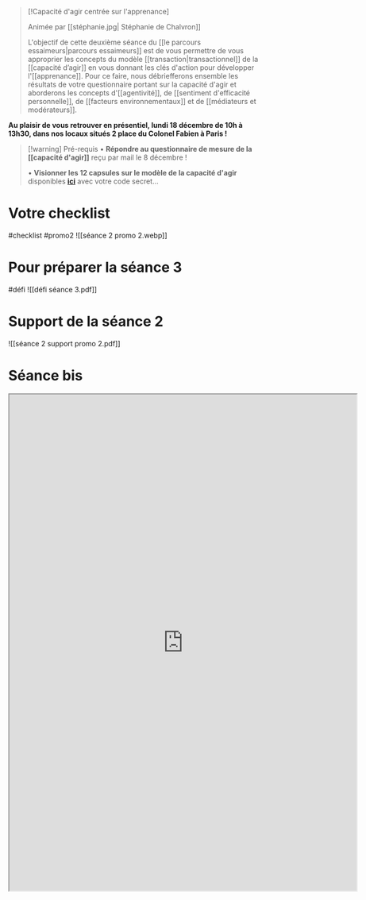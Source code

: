 >[!Capacité d'agir centrée sur l'apprenance]
>
>Animée par [[stéphanie.jpg| Stéphanie de Chalvron]]
>
>L'objectif de cette deuxième séance du [[le parcours essaimeurs|parcours essaimeurs]] est de vous permettre de vous approprier les concepts du modèle [[transaction|transactionnel]] de la [[capacité d’agir]] en vous donnant les clés d'action pour développer l'[[apprenance]]. Pour ce faire, nous débriefferons ensemble les résultats de votre questionnaire portant sur la capacité d'agir et aborderons les concepts d'[[agentivité]], de [[sentiment d'efficacité personnelle]], de [[facteurs environnementaux]] et de [[médiateurs et modérateurs]]. 
>
**Au plaisir de vous retrouver en présentiel, lundi 18 décembre de 10h à 13h30, dans nos locaux situés 2 place du Colonel Fabien à Paris !** 

>[!warning] Pré-requis
>• **Répondre au questionnaire de mesure de la [[capacité d'agir]]** reçu par mail le 8 décembre !
>
>• **Visionner les 12 capsules sur le modèle de la capacité d'agir** disponibles **[ici](https://vimeo.com/showcase/capacitedagir)** avec votre code secret…

# Votre checklist
#checklist #promo2
![[séance 2 promo 2.webp]]

# Pour préparer la séance 3 
#défi
![[défi séance 3.pdf]]

# Support de la séance 2
![[séance 2 support promo 2.pdf]]

# Séance bis

<iframe src="https://drive.google.com/file/d/1ZqKCUgG-jjBGsu3aP6GHFOpximCubnb0/view" width="700" height="1000" allow="autoplay"></iframe>